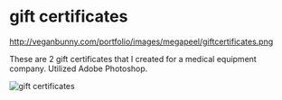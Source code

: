 gift certificates
==============================

http://veganbunny.com/portfolio/images/megapeel/giftcertificates.png

These are 2 gift certificates that I created for a medical equipment company. Utilized Adobe Photoshop.

![gift certificates](http://veganbunny.com/portfolio/images/megapeel/twogiftcertificates.png)
